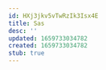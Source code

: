 ```yaml
---
id: HXj3jkv5vTwRzIk3Isx4E
title: Sas
desc: ''
updated: 1659733034782
created: 1659733034782
stub: true
---
```


